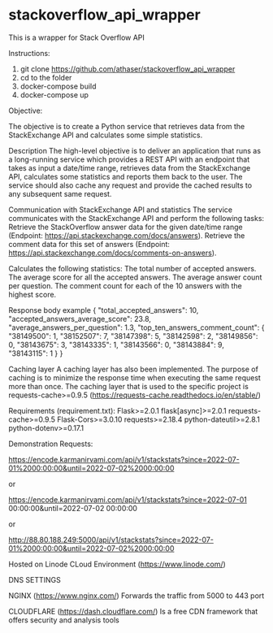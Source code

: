 # stackoverflow_api_wrapper
This is a wrapper for Stack Overflow API

Instructions:

1) git clone https://github.com/athaser/stackoverflow_api_wrapper
2) cd to the folder
3) docker-compose build
4) docker-compose up

Objective:

The objective is to create a Python service that retrieves data from the StackExchange API and calculates some simple statistics.

Description
The high-level objective is to deliver an application that runs as a long-running service which provides a REST API with an endpoint that takes as input a date/time range, retrieves data from the StackExchange API, calculates some statistics and reports them back to the user. The service should also cache any request and provide the cached results to any subsequent same request.

Communication with StackExchange API and statistics
The service communicates with the StackExchange API and perform the following tasks:
Retrieve the StackOverflow answer data for the given date/time range (Endpoint: https://api.stackexchange.com/docs/answers).
Retrieve the comment data for this set of answers  (Endpoint: https://api.stackexchange.com/docs/comments-on-answers).

Calculates the following statistics:
The total number of accepted answers.
The average score for all the accepted answers.
The average answer count per question.
The comment count for each of the 10 answers with the highest score.

Response body example
{
    "total_accepted_answers": 10,
    "accepted_answers_average_score": 23.8,
    "average_answers_per_question": 1.3,
    "top_ten_answers_comment_count": {
        "38149500": 1,
        "38152507": 7,
        "38147398": 5,
        "38142598": 2,
        "38149856": 0,
        "38143675": 3,
        "38143335": 1,
        "38143566": 0,
        "38143884": 9,
        "38143115": 1
    }
}

Caching layer
A caching layer has also been implemented. The purpose of caching is to minimize the response time when executing the same request more than once.
The caching layer that is used to the specific project is requests-cache>=0.9.5 (https://requests-cache.readthedocs.io/en/stable/)

Requirements (requirement.txt):
Flask>=2.0.1
flask[async]>=2.0.1
requests-cache>=0.9.5
Flask-Cors>=3.0.10
requests>=2.18.4
python-dateutil>=2.8.1
python-dotenv>=0.17.1

Demonstration Requests:

https://encode.karmanirvami.com/api/v1/stackstats?since=2022-07-01%2000:00:00&until=2022-07-02%2000:00:00

or

https://encode.karmanirvami.com/api/v1/stackstats?since=2022-07-01 00:00:00&until=2022-07-02 00:00:00

or

http://88.80.188.249:5000/api/v1/stackstats?since=2022-07-01%2000:00:00&until=2022-07-02%2000:00:00

Hosted on Linode CLoud Environment (https://www.linode.com/)

DNS SETTINGS

NGINX (https://www.nginx.com/)
Forwards the traffic from 5000 to 443 port

CLOUDFLARE (https://dash.cloudflare.com/)
Is a free CDN framework that offers security and analysis tools
